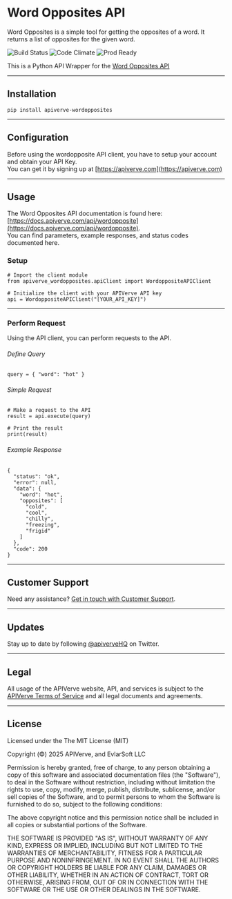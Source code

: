 Word Opposites API
============

Word Opposites is a simple tool for getting the opposites of a word. It returns a list of opposites for the given word.

![Build Status](https://img.shields.io/badge/build-passing-green)
![Code Climate](https://img.shields.io/badge/maintainability-B-purple)
![Prod Ready](https://img.shields.io/badge/production-ready-blue)

This is a Python API Wrapper for the [Word Opposites API](https://apiverve.com/marketplace/api/wordopposite)

---

## Installation
	pip install apiverve-wordopposites

---

## Configuration

Before using the wordopposite API client, you have to setup your account and obtain your API Key.  
You can get it by signing up at [https://apiverve.com](https://apiverve.com)

---

## Usage

The Word Opposites API documentation is found here: [https://docs.apiverve.com/api/wordopposite](https://docs.apiverve.com/api/wordopposite).  
You can find parameters, example responses, and status codes documented here.

### Setup

```
# Import the client module
from apiverve_wordopposites.apiClient import WordoppositeAPIClient

# Initialize the client with your APIVerve API key
api = WordoppositeAPIClient("[YOUR_API_KEY]")
```

---


### Perform Request
Using the API client, you can perform requests to the API.

###### Define Query

```
query = { "word": "hot" }
```

###### Simple Request

```
# Make a request to the API
result = api.execute(query)

# Print the result
print(result)
```

###### Example Response

```
{
  "status": "ok",
  "error": null,
  "data": {
    "word": "hot",
    "opposites": [
      "cold",
      "cool",
      "chilly",
      "freezing",
      "frigid"
    ]
  },
  "code": 200
}
```

---

## Customer Support

Need any assistance? [Get in touch with Customer Support](https://apiverve.com/contact).

---

## Updates
Stay up to date by following [@apiverveHQ](https://twitter.com/apiverveHQ) on Twitter.

---

## Legal

All usage of the APIVerve website, API, and services is subject to the [APIVerve Terms of Service](https://apiverve.com/terms) and all legal documents and agreements.

---

## License
Licensed under the The MIT License (MIT)

Copyright (&copy;) 2025 APIVerve, and EvlarSoft LLC

Permission is hereby granted, free of charge, to any person obtaining a copy of this software and associated documentation files (the "Software"), to deal in the Software without restriction, including without limitation the rights to use, copy, modify, merge, publish, distribute, sublicense, and/or sell copies of the Software, and to permit persons to whom the Software is furnished to do so, subject to the following conditions:

The above copyright notice and this permission notice shall be included in all copies or substantial portions of the Software.

THE SOFTWARE IS PROVIDED "AS IS", WITHOUT WARRANTY OF ANY KIND, EXPRESS OR IMPLIED, INCLUDING BUT NOT LIMITED TO THE WARRANTIES OF MERCHANTABILITY, FITNESS FOR A PARTICULAR PURPOSE AND NONINFRINGEMENT. IN NO EVENT SHALL THE AUTHORS OR COPYRIGHT HOLDERS BE LIABLE FOR ANY CLAIM, DAMAGES OR OTHER LIABILITY, WHETHER IN AN ACTION OF CONTRACT, TORT OR OTHERWISE, ARISING FROM, OUT OF OR IN CONNECTION WITH THE SOFTWARE OR THE USE OR OTHER DEALINGS IN THE SOFTWARE.